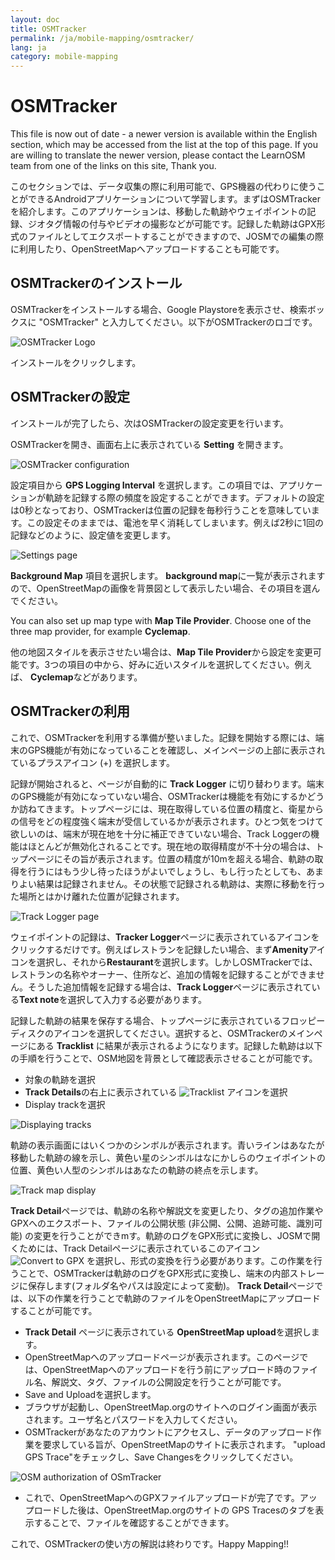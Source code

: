 ```yaml
---
layout: doc
title: OSMTracker
permalink: /ja/mobile-mapping/osmtracker/
lang: ja
category: mobile-mapping
---
```


OSMTracker
==============

This file is now out of date - a newer version is available within the English section, which may be accessed from the list at the top of this page. If you are willing to translate the newer version, please contact the LearnOSM team from one of the links on this site, Thank you.

このセクションでは、データ収集の際に利用可能で、GPS機器の代わりに使うことができるAndroidアプリケーションについて学習します。まずはOSMTrackerを紹介します。このアプリケーションは、移動した軌跡やウェイポイントの記録、ジオタグ情報の付与やビデオの撮影などが可能です。記録した軌跡はGPX形式のファイルとしてエクスポートすることができますので、JOSMでの編集の際に利用したり、OpenStreetMapへアップロードすることも可能です。


OSMTrackerのインストール
-------------------------

OSMTrackerをインストールする場合、Google Playstoreを表示させ、検索ボックスに "OSMTracker" と入力してください。以下がOSMTrackerのロゴです。

![OSMTracker Logo][]

インストールをクリックします。

OSMTrackerの設定
---------------------------------

インストールが完了したら、次はOSMTrackerの設定変更を行います。

OSMTrackerを開き、画面右上に表示されている **Setting** を開きます。

![OSMTracker configuration][]

設定項目から **GPS Logging Interval** を選択します。この項目では、アプリケーションが軌跡を記録する際の頻度を設定することができます。デフォルトの設定は0秒となっており、OSMTrackerは位置の記録を毎秒行うことを意味しています。この設定そのままでは、電池を早く消耗してしまいます。例えば2秒に1回の記録などのように、設定値を変更します。


![Settings page][]

**Background Map** 項目を選択します。 **background map**に一覧が表示されますので、OpenStreetMapの画像を背景図として表示したい場合、その項目を選んでください。

You can also set up map type with **Map Tile Provider**. Choose one of
the three map provider, for example **Cyclemap**.

他の地図スタイルを表示させたい場合は、**Map Tile Provider**から設定を変更可能です。3つの項目の中から、好みに近いスタイルを選択してください。例えば、 **Cyclemap**などがあります。


OSMTrackerの利用
-------------------------

これで、OSMTrackerを利用する準備が整いました。記録を開始する際には、端末のGPS機能が有効になっていることを確認し、メインページの上部に表示されているプラスアイコン (+) を選択します。

記録が開始されると、ページが自動的に **Track Logger** に切り替わります。端末のGPS機能が有効になっていない場合、OSMTrackerは機能を有効にするかどうか訪ねてきます。トップページには、現在取得している位置の精度と、衛星からの信号をどの程度強く端末が受信しているかが表示されます。ひとつ気をつけて欲しいのは、端末が現在地を十分に補正できていない場合、Track Loggerの機能はほとんどが無効化されることです。現在地の取得精度が不十分の場合は、トップページにその旨が表示されます。位置の精度が10mを超える場合、軌跡の取得を行うにはもう少し待ったほうがよいでしょうし、もし行ったとしても、あまりよい結果は記録されません。その状態で記録される軌跡は、実際に移動を行った場所とはかけ離れた位置が記録されます。

![Track Logger page][]

ウェイポイントの記録は、**Tracker Logger**ページに表示されているアイコンをクリックするだけです。例えばレストランを記録したい場合、まず**Amenity**アイコンを選択し、それから**Restaurant**を選択します。しかしOSMTrackerでは、レストランの名称やオーナー、住所など、追加の情報を記録することができません。そうした追加情報を記録する場合は、**Track Logger**ページに表示されている**Text note**を選択して入力する必要があります。

記録した軌跡の結果を保存する場合、トップページに表示されているフロッピーディスクのアイコンを選択してください。選択すると、OSMTrackerのメインページにある **Tracklist** に結果が表示されるようになります。記録した軌跡は以下の手順を行うことで、OSM地図を背景として確認表示させることが可能です。

-   対象の軌跡を選択
-   **Track Details**の右上に表示されている ![Tracklist][] アイコンを選択
-   Display trackを選択

![Displaying tracks][]

軌跡の表示画面にはいくつかのシンボルが表示されます。青いラインはあなたが移動した軌跡の線を示し、黄色い星のシンボルはなにかしらのウェイポイントの位置、黄色い人型のシンボルはあなたの軌跡の終点を示します。

![Track map display][]

**Track Detail**ページでは、軌跡の名称や解説文を変更したり、タグの追加作業やGPXへのエクスポート、ファイルの公開状態 (非公開、公開、追跡可能、識別可能) の変更を行うことができmす。軌跡のログをGPX形式に変換し、JOSMで開くためには、Track Detailページに表示されているこのアイコン ![Convert to GPX][] を選択し、形式の変換を行う必要があります。この作業を行うことで、OSMTrackerは軌跡のログをGPX形式に変換し、端末の内部ストレージに保存します(フォルダ名やパスは設定によって変動)。 **Track Detail**ページでは、以下の作業を行うことで軌跡のファイルをOpenStreetMapにアップロードすることが可能です。


-   **Track Detail** ページに表示されている **OpenStreetMap upload**を選択します。
-   OpenStreetMapへのアップロードページが表示されます。このページでは、OpenStreetMapへのアップロードを行う前にアップロード時のファイル名、解説文、タグ、ファイルの公開設定を行うことが可能です。
-   Save and Uploadを選択します。
-   ブラウザが起動し、OpenStreetMap.orgのサイトへのログイン画面が表示されます。ユーザ名とパスワードを入力してください。
-   OSMTrackerがあなたのアカウントにアクセスし、データのアップロード作業を要求している旨が、OpenStreetMapのサイトに表示されます。 "upload GPS Trace"をチェックし、Save Changesをクリックしてください。

![OSM authorization of OSmTracker][]

-   これで、OpenStreetMapへのGPXファイルアップロードが完了です。アップロードした後は、OpenStreetMap.orgのサイトの GPS Tracesのタブを表示することで、ファイルを確認することができます。

これで、OSMTrackerの使い方の解説は終わりです。Happy Mapping!!

[OSMTracker Logo]: /images/mobile-mapping/osmtracker_image00_en.png
[OSMTracker configuration]: /images/mobile-mapping/osmtracker_image01_en.png
[Settings page]: /images/mobile-mapping/osmtracker_image02_en.png
[Track Logger page]: /images/mobile-mapping/osmtracker_image03_en.png
[Tracklist]: /images/mobile-mapping/osmtracker_image04_en.png
[Displaying tracks]: /images/mobile-mapping/osmtracker_image05_en.png
[Track map display]: /images/mobile-mapping/osmtracker_image06_en.png
[Convert to GPX]: /images/mobile-mapping/osmtracker_image07_en.png
[OSM authorization of OSmTracker]: /images/mobile-mapping/osmtracker_image08_en.png
